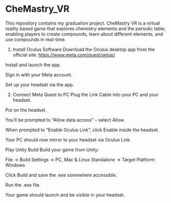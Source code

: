 # CheMastry_VR
This repository contains my graduation project. CheMastry VR is a virtual reality based game that explores chemistry elements and the periodic table, enabling players to create compounds, learn about different elements, and use compounds in real-time. 

1. Install Oculus Software
Download the Oculus desktop app from the official site:
https://www.meta.com/quest/setup/

Install and launch the app.

Sign in with your Meta account.

Set up your headset via the app.

2. Connect Meta Quest to PC
Plug the Link Cable into your PC and your headset.

Put on the headset.

You’ll be prompted to “Allow data access” – select Allow.

When prompted to “Enable Oculus Link”, click Enable inside the headset.

Your PC should now mirror to your headset via Oculus Link.

Play Unity Build
Build your game from Unity:

File → Build Settings → PC, Mac & Linux Standalone → Target Platform: Windows

Click Build and save the .exe somewhere accessible.

Run the .exe file.

Your game should launch and be visible in your headset.
